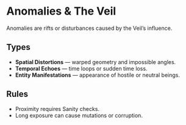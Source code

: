 # Anomalies & The Veil

Anomalies are rifts or disturbances caused by the Veil’s influence.

## Types
- **Spatial Distortions** — warped geometry and impossible angles.
- **Temporal Echoes** — time loops or sudden time loss.
- **Entity Manifestations** — appearance of hostile or neutral beings.

## Rules
- Proximity requires Sanity checks.
- Long exposure can cause mutations or corruption.
